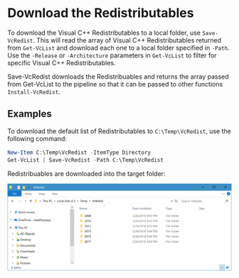 # Download the Redistributables

To download the Visual C++ Redistributables to a local folder, use `Save-VcRedist`. This will read the array of Visual C++ Redistributables returned from `Get-VcList` and download each one to a local folder specified in `-Path`. Use the `-Release` or `-Architecture` parameters in `Get-VcList` to filter for specific Visual C++ Redistributables.

Save-VcRedist downloads the Redistribuables and returns the array passed from Get-VcList to the pipeline so that it can be passed to other functions `Install-VcRedist`.

## Examples

To download the default list of Redistributables to `C:\Temp\VcRedist`, use the following command:

```powershell
New-Item C:\Temp\VcRedist -ItemType Directory
Get-VcList | Save-VcRedist -Path C:\Temp\VcRedist
```

Redistribuables are downloaded into the target folder:

![Microsoft Visual C++ Redistributables installed on the local PC](https://raw.githubusercontent.com/aaronparker/docs/master/images/VcRedist-Folder.PNG)
